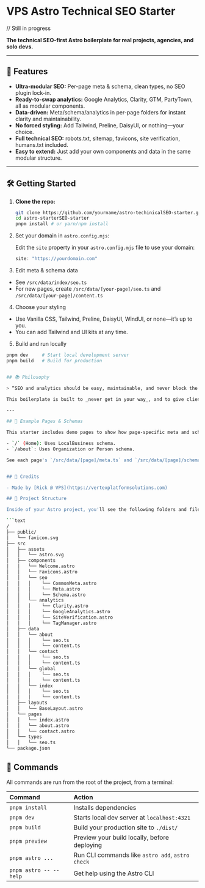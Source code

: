 # VPS Astro Technical SEO Starter
// Still in progress

**The technical SEO-first Astro boilerplate for real projects, agencies, and solo devs.**

---

## 🚀 Features

- **Ultra-modular SEO:** Per-page meta & schema, clean types, no SEO plugin lock-in.
- **Ready-to-swap analytics:** Google Analytics, Clarity, GTM, PartyTown, all as modular components.
- **Data-driven:** Meta/schema/analytics in per-page folders for instant clarity and maintainability.
- **No forced styling:** Add Tailwind, Preline, DaisyUI, or nothing—your choice.
- **Full technical SEO:** robots.txt, sitemap, favicons, site verification, humans.txt included.
- **Easy to extend:** Just add your own components and data in the same modular structure.

---

## 🛠️ Getting Started

1. **Clone the repo:**
   ```sh
   git clone https://github.com/yourname/astro-techinicalSEO-starter.git
   cd astro-starterSEO-starter
   pnpm install # or yarn/npm install

2.  Set your domain in `astro.config.mjs`:

    Edit the `site` property in your `astro.config.mjs` file to use your domain:

    ```js
    site: "https://yourdomain.com"
    ```

3. Edit meta & schema data

- See `/src/data/index/seo.ts`
- For new pages, create `/src/data/[your-page]/seo.ts` and `/src/data/[your-page]/content.ts`

4. Choose your styling

- Use Vanilla CSS, Tailwind, Preline, DaisyUI, WindUI, or none—it’s up to you.
- You can add Tailwind and UI kits at any time.

5. Build and run locally

```sh
pnpm dev     # Start local development server
pnpm build   # Build for production


## 📚 Philosophy

> “SEO and analytics should be easy, maintainable, and never block the next launch.”

This boilerplate is built to _never get in your way_, and to give clients and devs a real system they’ll understand and want to extend.

---

## 📄 Example Pages & Schemas

This starter includes demo pages to show how page-specific meta and schema work in practice.

- `/` (Home): Uses LocalBusiness schema.
- `/about`: Uses Organization or Person schema.

See each page's `/src/data/[page]/meta.ts` and `/src/data/[page]/schema.ts` for how to plug in per-page SEO and structured data.


## 🤝 Credits

- Made by [Rick @ VPS](https://vertexplatformsolutions.com)

## 🚀 Project Structure

Inside of your Astro project, you'll see the following folders and files:

```text
/
├── public/
│   └── favicon.svg
├── src
│   ├── assets
│   │   └── astro.svg
│   ├── components
│   │   └── Welcome.astro
│   │   └── Favicons.astro
│   │   └── seo
│   │   │    └── CommonMeta.astro
│   │   │    └── Meta.astro
│   │   │    └── Schema.astro
│   │   └── analytics
│   │   │    └── Clarity.astro
│   │   │    └── GoogleAnalytics.astro
│   │   │    └── SiteVerification.astro
│   │   │    └── TagManager.astro
│   ├── data
│   │   └── about
│   │   │    └── seo.ts
│   │   │    └── content.ts
│   │   └── contact
│   │   │    └── seo.ts
│   │   │    └── content.ts
│   │   └── global
│   │   │    └── seo.ts
│   │   │    └── content.ts
│   │   └── index
│   │   │    └── seo.ts
│   │   │    └── content.ts
│   ├── layouts
│   │   └── BaseLayout.astro
│   └── pages
│   │   └── index.astro
│   │   └── about.astro
│   │   └── contact.astro
│   └── types
│   │   └── seo.ts
└── package.json
```

## 🧞 Commands

All commands are run from the root of the project, from a terminal:

| Command                   | Action                                           |
| :------------------------ | :----------------------------------------------- |
| `pnpm install`             | Installs dependencies                            |
| `pnpm dev`             | Starts local dev server at `localhost:4321`      |
| `pnpm build`           | Build your production site to `./dist/`          |
| `pnpm preview`         | Preview your build locally, before deploying     |
| `pnpm astro ...`       | Run CLI commands like `astro add`, `astro check` |
| `pnpm astro -- --help` | Get help using the Astro CLI                     |
